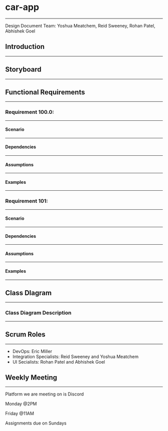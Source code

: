 # car-app
---
Design Document 
Team: Yoshua Meatchem, Reid Sweeney, Rohan Patel, Abhishek Goel

## Introduction
---

## Storyboard
---

## Functional Requirements
---

### Requirement 100.0: 
---

#### Scenario
---

#### Dependencies 
---

#### Assumptions
---

#### Examples
---

### Requirement 101:
---

#### Scenario
---

#### Dependencies
---

#### Assumptions
---

#### Examples
---

## Class DIagram
---

### Class Diagram Description
---

## Scrum Roles
---
- DevOps: Eric Miller
- Integration Specialists: Reid Sweeney and Yoshua Meatchem 
- UI Secialists: Rohan Patel and Abhishek Goel

## Weekly Meeting 
---
Platform we are meeting on is Discord

Monday @2PM

Friday @11AM

Assignments due on Sundays

